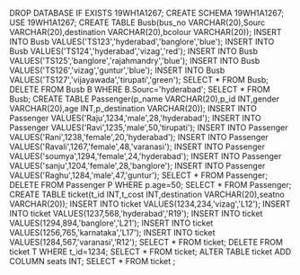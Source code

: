 
DROP DATABASE IF EXISTS 19WH1A1267;
CREATE SCHEMA 19WH1A1267;
USE 19WH1A1267;
CREATE TABLE Busb(bus_no VARCHAR(20),Sourc VARCHAR(20),destination VARCHAR(20),bcolour VARCHAR(20));
INSERT INTO Busb VALUES('TS123','hyderabad','banglore','blue');
INSERT INTO Busb VALUES('TS124','hyderabad','vizag','red');
INSERT INTO Busb VALUES('TS125','banglore','rajahmandry','blue');
INSERT INTO Busb VALUES('TS126','vizag','guntur','blue');
INSERT INTO Busb VALUES('TS127','vijayawada','tirupati','green');
SELECT * FROM Busb;
DELETE FROM Busb B WHERE B.Sourc='hyderabad';
SELECT * FROM Busb;
CREATE TABLE Passenger(p_name VARCHAR(20),p_id INT,gender VARCHAR(20),age INT,p_destination VARCHAR(20));
INSERT INTO Passenger VALUES('Raju',1234,'male',28,'hyderabad');
INSERT INTO Passenger VALUES('Ravi',1235,'male',50,'tirupati');
INSERT INTO Passenger VALUES('Rani',1238,'female',20,'hyderabad');
INSERT INTO Passenger VALUES('Ravali',1267,'female',48,'varanasi');
INSERT INTO Passenger VALUES('soumya',1294,'female',24,'hyderabad');
INSERT INTO Passenger VALUES('sanju',1204,'female',28,'banglore');
INSERT INTO Passenger VALUES('Raghu',1284,'male',47,'guntur');
SELECT * FROM Passenger;
DELETE FROM Passenger P WHERE p.age=50;
SELECT * FROM Passenger;
CREATE TABLE ticket(t_id INT,t_cost INT,destination VARCHAR(20),seatno VARCHAR(20));
INSERT INTO ticket VALUES(1234,234,'vizag','L12');
INSERT INTO ticket VALUES(1237,568,'hyderabad','R19');
INSERT INTO ticket VALUES(1294,894,'banglore','L21');
INSERT INTO ticket VALUES(1256,765,'karnataka','L17');
INSERT INTO ticket VALUES(1284,567,'varanasi','R12');
SELECT * FROM ticket;
DELETE FROM ticket T WHERE t_id=1234;
SELECT * FROM ticket;
ALTER TABLE ticket ADD COLUMN seats INT;
SELECT * FROM ticket
;







